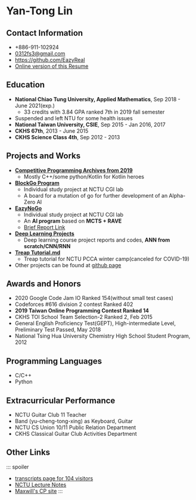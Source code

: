 # Yan-Tong Lin


## Contact Information

* +886-911-102924
* 0312fs3@gmail.com
* https://github.com/EazyReal
* [Online version of this Resume](https://hackmd.io/WwzUYXj1QHyzLI0_PQcWIw?both)

## Education

* **National Chiao Tung University, Applied Mathematics**, Sep 2018 - June 2021(exp.)
    * 33 credits with 3.84 GPA ranked 7th in 2019 fall semester
* Suspended and left NTU for some health issues
* **National Taiwan University, CSIE**, Sep 2015 - Jan 2016, 2017
* **CKHS 67th**, 2013 - June 2015
* **CKHS Science Class 4th**, Sep 2012 - 2013

## Projects and Works

* [**Competitive Programming Archives from 2019**](https://github.com/EazyReal/CompetitveProgramming)
    * Mostly C++/some python/Kotlin for Kotlin heroes
* [**BlockGo Program**](https://github.com/EazyReal/BlockGoZero)
    * Individual study project at NCTU CGI lab
    * A board for a mutation of go for further development of an Alpha-Zero AI
* [**EazyNoGo**](https://github.com/EazyReal/EazyNoGo)
    * Individual study project at NCTU CGI lab
    * An **AI program** based on **MCTS + RAVE**
    * [Brief Report Link](https://github.com/EazyReal/NCTU2019fall-reports/blob/master/cgilab/Indivisual%20Study%202019%20spring%20at%20CGI%20lab%20report.pptx)
* [**Deep Learning Projects**](https://github.com/EazyReal/NCTU2019fall_DeepLearning/blob/master/HW3/HW3%20Report.pdf)
    * Deep learning course project reports and codes, **ANN from scratch/CNN/RNN**
* [**Treap Tutorial.md**](/9Hw3BAv8RhecludOcMEsvw)
    * Treap tutorial for NCTU PCCA winter camp(canceled for COVID-19)
* Other projects can be found at [github page](https://github.com/EazyReal)

## Awards and Honors

* 2020 Google Code Jam IO Ranked 154(without small test cases)
* Codeforces #616 division 2 contest Ranked 402
* **2019 Taiwan Online Programming Contest Ranked 14**
* CKHS TOI School Team Selection-2 Ranked 2, Feb 2015 
* General English Proficiency Test(GEPT), High-intermediate Level, Preliminary Test Passed, May 2018 
* National Tsing Hua University Chemistry High School Student Program, 2012

## Programming Languages

* C/C++
* Python

## Extracurricular Performance

* NCTU Guitar Club 11 Teacher
* Band (yu-cheng-tong-xing) as Keyboard, Guitar
* NCTU CS Union 10/11 Public Relation Department
* CKHS Classical Guitar Club Activities Department 

## Other Links
::: spoiler
* [transcripts page for 104 visitors](/uZOcVjC2TeG3o9igFWa-JA)
* [NCTU Lecture Notes](/r-CG8R7xTZ2S3pRa6JD9FA)
* [Maxwill's CP site](/okb8VJY1SXqK320--sSOdg?both)
:::